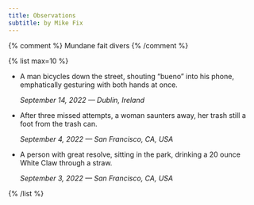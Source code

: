 ```yaml
---
title: Observations
subtitle: by Mike Fix
---
```


{% comment %}
Mundane fait divers
{% /comment %}

{% list max=10 %}

- A man bicycles down the street, shouting “bueno” into his phone, emphatically gesturing with both hands at once.

  _September 14, 2022 — Dublin, Ireland_

- After three missed attempts, a woman saunters away, her trash still a foot from the trash can.

  _September 4, 2022 — San Francisco, CA, USA_

- A person with great resolve, sitting in the park, drinking a 20 ounce White Claw through a straw.

  _September 3, 2022 — San Francisco, CA, USA_

{% /list %}
